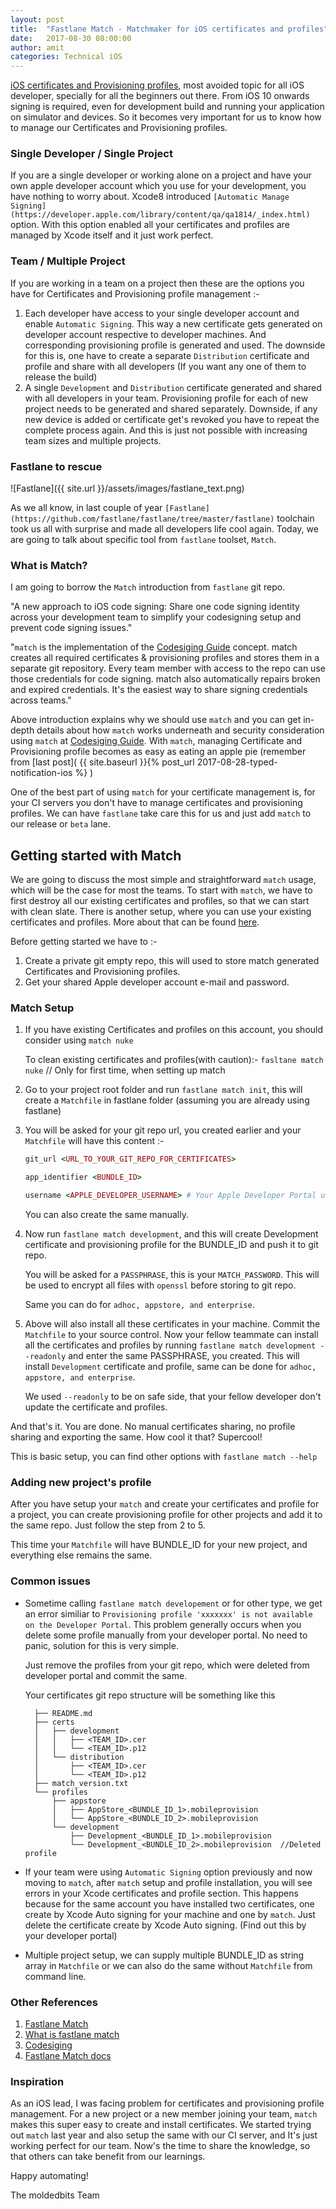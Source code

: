 ```yaml
---
layout: post
title:  "Fastlane Match - Matchmaker for iOS certificates and profiles"
date:   2017-08-30 08:00:00
author: amit
categories: Technical iOS
---
```


[iOS certificates and Provisioning profiles](https://developer.apple.com/library/content/documentation/IDEs/Conceptual/AppDistributionGuide/MaintainingCertificates/MaintainingCertificates.html), most avoided topic for all iOS developer, specially for all the beginners out there. From iOS 10 onwards signing is required, even for development build and running your application on simulator and devices. So it becomes very important for us to know how to manage our Certificates and Provisioning profiles.

### Single Developer / Single Project
If you are a single developer or working alone on a project and have your own apple developer account which you use for your development, you have nothing to worry about. Xcode8 introduced `[Automatic Manage Signing](https://developer.apple.com/library/content/qa/qa1814/_index.html)` option. With this option enabled all your certificates and profiles are managed by Xcode itself and it just work perfect.

### Team / Multiple Project
If you are working in a team on a project then these are the options you have for Certificates and Provisioning profile management :-
1. Each developer have access to your single developer account and enable `Automatic Signing`. This way a new certificate gets generated on developer account respective to developer machines. And corresponding provisioning profile is generated and used. The downside for this is, one have to create a separate `Distribution` certificate and profile and share with all developers (If you want any one of them to release the build)
2. A single `Development` and `Distribution` certificate generated and shared with all developers in your team. Provisioning profile for each of new project needs to be generated and shared separately. Downside, if any new device is added or certificate get's revoked you have to repeat the complete process again. And this is just not possible with increasing team sizes and multiple projects.

### Fastlane to rescue

![Fastlane]({{ site.url }}/assets/images/fastlane_text.png)

As we all know, in last couple of year `[Fastlane](https://github.com/fastlane/fastlane/tree/master/fastlane)` toolchain took us all with surprise and made all developers life cool again. Today, we are going to talk about specific tool from `fastlane` toolset, `Match`.

### What is Match?

I am going to borrow the `Match` introduction from `fastlane` git repo.

"A new approach to iOS code signing: Share one code signing identity across your development team to simplify your codesigning setup and prevent code signing issues."

"`match` is the implementation of the [Codesiging Guide](https://codesigning.guide) concept. match creates all required certificates & provisioning profiles and stores them in a separate git repository. Every team member with access to the repo can use those credentials for code signing. match also automatically repairs broken and expired credentials. It's the easiest way to share signing credentials across teams."

Above introduction explains why we should use `match` and you can get in-depth details about how `match` works underneath and security consideration using `match` at [Codesiging Guide](https://codesigning.guide). With `match`, managing Certificate and Provisioning profile becomes as easy as eating an apple pie (remember from [last post]( {{ site.baseurl }}{% post_url 2017-08-28-typed-notification-ios %} )

One of the best part of using `match` for your certificate management is, for your CI servers you don't have to manage certificates and provisioning profiles. We can have `fastlane` take care this for us and just add `match` to our release or `beta` lane.

## Getting started with Match

We are going to discuss the most simple and straightforward `match` usage, which will be the case for most the teams. To start with `match`, we have to first destroy all our existing certificates and profiles, so that we can start with clean slate. There is another setup, where you can use your existing certificates and profiles. More about that can be found [here](http://macoscope.com/blog/simplify-your-life-with-fastlane-match/#migration).

Before getting started we have to :-
1. Create a private git empty repo, this will used to store match generated Certificates and Provisioning profiles.
2. Get your shared Apple developer account e-mail and password.

### Match Setup
1. If you have existing Certificates and profiles on this account, you should consider using `match nuke`

    To clean existing certificates and profiles(with caution):-
    `fasltane match nuke` // Only for first time, when setting up match

2. Go to your project root folder and run `fastlane match init`, this will create a  `Matchfile` in fastlane folder (assuming you are already using fastlane)
3. You will be asked for your git repo url, you created earlier and your `Matchfile` will have this content :-
    ```ruby
    git_url <URL_TO_YOUR_GIT_REPO_FOR_CERTIFICATES>

    app_identifier <BUNDLE_ID>

    username <APPLE_DEVELOPER_USERNAME> # Your Apple Developer Portal username
    ```
    You can also create the same manually.
4. Now run `fastlane match development`, and this will create Development certificate and provisioning profile for the BUNDLE_ID and push it to git repo.

    You will be asked for a `PASSPHRASE`, this is your `MATCH_PASSWORD`. This will be used to encrypt all files with `openssl` before storing to git repo.

    Same you can do for `adhoc, appstore, and enterprise`.
5. Above will also install all these certificates in your machine. Commit the `Matchfile` to your source control.
Now your fellow teammate can install all the certificates and profiles by running `fastlane match development --readonly` and enter the same PASSPHRASE, you created. This will install `Development` certificate and profile, same can be done for `adhoc, appstore, and enterprise`.

    We used `--readonly` to be on safe side, that your fellow developer don't update the certificate and profiles.

And that's it. You are done. No manual certificates sharing, no profile sharing and exporting the same. How cool it that? Supercool!

This is basic setup, you can find other options with `fastlane match --help`

### Adding new project's profile

After you have setup your `match` and create your certificates and profile for a project, you can create provisioning profile for other projects and add it to the same repo. Just follow the step from 2 to 5.

This time your `Matchfile` will have BUNDLE_ID for your new project, and everything else remains the same.

### Common issues
- Sometime calling `fastlane match developement` or for other type, we get an error similiar to `Provisioning profile 'xxxxxxx' is not available on the Developer Portal`. This problem generally occurs when you delete some profile manually from your developer portal. No need to panic, solution for this is very simple.

    Just remove the profiles from your git repo, which were deleted from developer portal and commit the same.

    Your certificates git repo structure will be something like this
    ```
      ├── README.md
      ├── certs
      │   ├── development
      │   │   ├── <TEAM_ID>.cer
      │   │   └── <TEAM_ID>.p12
      │   └── distribution
      │       ├── <TEAM_ID>.cer
      │       └── <TEAM_ID>.p12
      ├── match_version.txt
      └── profiles
          ├── appstore
          │   ├── AppStore_<BUNDLE_ID_1>.mobileprovision
          │   └── AppStore_<BUNDLE_ID_2>.mobileprovision
          └── development
              ├── Development_<BUNDLE_ID_1>.mobileprovision
              └── Development_<BUNDLE_ID_2>.mobileprovision  //Deleted profile
    ```
- If your team were using `Automatic Signing` option previously and now moving to `match`, after `match` setup and profile installation, you will see errors in your Xcode certificates and profile section. This happens because for the same account you have installed two certificates, one create by Xcode Auto signing for your machine and one by `match`. Just delete the certificate create by Xcode Auto signing. (Find out this by your developer portal)
- Multiple project setup, we can supply multiple BUNDLE_ID as string array in `Matchfile` or we can also do the same without `Matchfile` from command line.

### Other References
1. [Fastlane Match](https://github.com/fastlane/fastlane/tree/master/match#readme)
2. [What is fastlane match](http://artsy.github.io/blog/2017/04/05/what-is-fastlane-match/)
3. [Codesiging](https://codesigning.guide)
4. [Fastlane Match docs](https://docs.fastlane.tools/codesigning/getting-started/)

### Inspiration

As an iOS lead, I was facing problem for certificates and provisioning profile management. For a new project or a new member joining your team, `match` makes this super easy to create and install certificates. We started trying out `match` last year and also setup the same with our CI server, and It's just working perfect for our team. Now's the time to share the knowledge, so that others can take benefit from our learnings.

Happy automating!

The moldedbits Team

